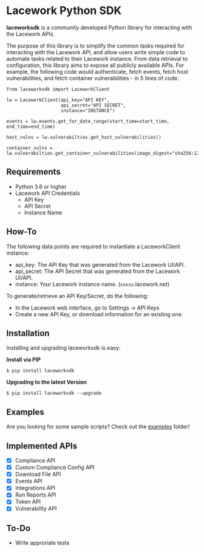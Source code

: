 # Lacework Python SDK

**laceworksdk** is a community developed Python library for interacting with the Lacework APIs.

The purpose of this library is to simplify the common tasks required for interacting with the Lacework API, and allow
users write simple code to automate tasks related to their Lacework instance.  From data retrieval to configuration,
this library aims to expose all publicly available APIs.  For example, the following code would authenticate,
fetch events, fetch host vulnerabilities, and fetch container vulnerabilities - in 5 lines of code.

```
from laceworksdk import LaceworkClient

lw = LaceworkClient(api_key="API KEY",
                    api_secret="API SECRET",
                    instance="INSTANCE")

events = lw.events.get_for_date_range(start_time=start_time, end_time=end_time)

host_vulns = lw.vulnerabilties.get_host_vulnerabilities()

container_vulns = lw.vulnerabilties.get_container_vulnerabilities(image_digest="sha256:123")

```

## Requirements

- Python 3.6 or higher
- Lacework API Credentials
  - API Key
  - API Secret
  - Instance Name

## How-To

The following data points are required to instantiate a LaceworkClient instance:
   - api_key: The API Key that was generated from the Lacework UI/API.
   - api_secret: The API Secret that was generated from the Lacework UI/API.
   - instance: Your Lacework instance name. (`xxxxx`.lacework.net)

To generate/retrieve an API Key/Secret, do the following:
   - In the Lacework web interface, go to Settings -> API Keys
   - Create a new API Key, or download information for an existing one.

## Installation

Installing and upgrading laceworksdk is easy:

**Install via PIP**

```$ pip install laceworksdk```

**Upgrading to the latest Version**

```$ pip install laceworksdk --upgrade```

## Examples

Are you looking for some sample scripts?  Check out the [examples](examples/) folder!

## Implemented APIs

- [x] Compliance API
- [x] Custom Compliance Config API
- [x] Download File API
- [x] Events API
- [x] Integrations API
- [x] Run Reports API
- [x] Token API
- [x] Vulnerability API

## To-Do

- Write approriate tests
